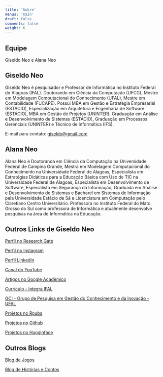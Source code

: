 ```yaml
---
title: 'Sobre'
menus: 'main'
draft: false
comments: false
weight: 6
---
```


## Equipe

Giseldo Neo e Alana Neo

## Giseldo Neo

Giseldo Neo é  pesquisador e Professor de Informática no Instituto Federal de Alagoas (IFAL). Doutorando em Ciência da Computação (UFCG), Mestre em Modelagem Computacional do Conhecimento (UFAL), Mestre em Contabilidade (FUCAPE). Possui MBA em Gestão e Estratégia Empresarial (ESTACIO), Especialização em Arquitetura e Engenharia de Software (ESTÁCIO), MBA em Gestão de Projetos (UNINTER). Graduação em Análise e Desenvolvimento de Sistemas (ESTÁCIO), Graduação em Processos Gerenciais (UNINTER) e Técnico de Informática (IFS).
      
E-mail para contato: giseldo@gmail.com

## Alana Neo

Alana Neo é Doutoranda em Ciência da Computação na Universidade Federal de Campina Grande, Mestra em Modelagem Computacional do Conhecimento na Universidade Federal de Alagoas, Especialista em Estratégias Didáticas para a Educação Básica com Uso de TIC na Universidade Federal de Alagoas, Especialista em Desenvolvimento de Software, Especialista em Segurança da Informação, Graduada em Análise e Desenvolvimento de Sistemas e Bacharel em Sistemas de Informação pela Universidade Estácio de Sá e Licenciatura em Computação pelo Claretiano Centro Universitário. Professora no Instituto Federal do Mato Grosso do Sul como professora de Informática e atualmente desenvolve pesquisas na área de Informática na Educação.

## Outros Links de Giseldo Neo

[Perfil no Research Gate](https://www.researchgate.net/profile/Giseldo-Neo)

[Perfil no Instagram](http://instagram.com/neogiseldo)

[Perfil LinkedIn](https://www.linkedin.com/in/giseldo-neo-65b252b/)

[Canal do YouTube](http://youtube.com/giseldoneo)

[Artigos no Google Acadêmico](https://scholar.google.com.br/citations?user=dovaVPcAAAAJ )

[Currículo - Integra IFAL](https://integra.ifal.edu.br/p/giseldo-da-silva-neo)

[GCI - Grupo de Pesquisa em Gestão do Conhecimento e da Inovação - UFAL](https://sites.google.com/view/grupogci)

[Projetos no Rpubs](https://rpubs.com/giseldo)

[Projetos no Github](https://github.com/giseldo)

[Projetos no Hugginface](https://huggingface.co/giseldo)

## Outros Blogs

[Blog de Jogos](http://neojogos.wordpress.com) 

[Blog de Histórias e Contos](http://neohistorias.wordpress.com) 
